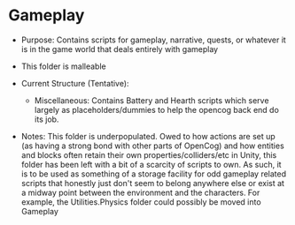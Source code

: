 # Gameplay

* Purpose: Contains scripts for gameplay, narrative, quests, or whatever it is in the game world that deals entirely with gameplay

* This folder is malleable

* Current Structure (Tentative):
    * Miscellaneous: Contains Battery and Hearth scripts which serve largely as placeholders/dummies to help the opencog back end do its job. 

* Notes: This folder is underpopulated. Owed to how actions are set up (as having a strong bond with other parts of OpenCog) and how entities and blocks often retain their own properties/colliders/etc in Unity, this folder has been left with a bit of a scarcity of scripts to own. As such, it is to be used as something of a storage facility for odd gameplay related scripts that honestly just don't seem to belong anywhere else or exist at a midway point between the environment and the characters. For example, the Utilities.Physics folder could possibly be moved into Gameplay